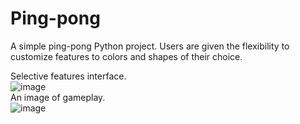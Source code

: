 # Ping-pong
A simple ping-pong Python project. Users are given the flexibility to customize features to colors and shapes of their choice.

Selective features interface.  
![image](https://github.com/Ekene-Azubuko/Ping-pong/assets/117138463/9899cc49-fe01-49ef-aa45-65bec55131cf)   
An image of gameplay.  
![image](https://github.com/Ekene-Azubuko/Ping-pong/assets/117138463/3f25379a-4e25-463f-9fd2-dc770ada0c90)
